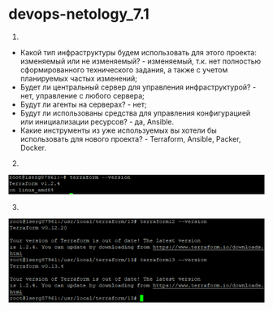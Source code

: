 # devops-netology_7.1
1. 
- Какой тип инфраструктуры будем использовать для этого проекта: изменяемый или не изменяемый? - изменяемый, т.к. нет полностью сформированного технического задания, а также с учетом планируемых частых изменений;
- Будет ли центральный сервер для управления инфраструктурой? - нет, управление с любого сервера;
- Будут ли агенты на серверах? - нет;
- Будут ли использованы средства для управления конфигурацией или инициализации ресурсов? - да, Ansible.
- Какие инструменты из уже используемых вы хотели бы использовать для нового проекта? - Terraform, Ansible, Packer, Docker.

2. 
![img.png](img.png)

3. 
![img_1.png](img_1.png)


